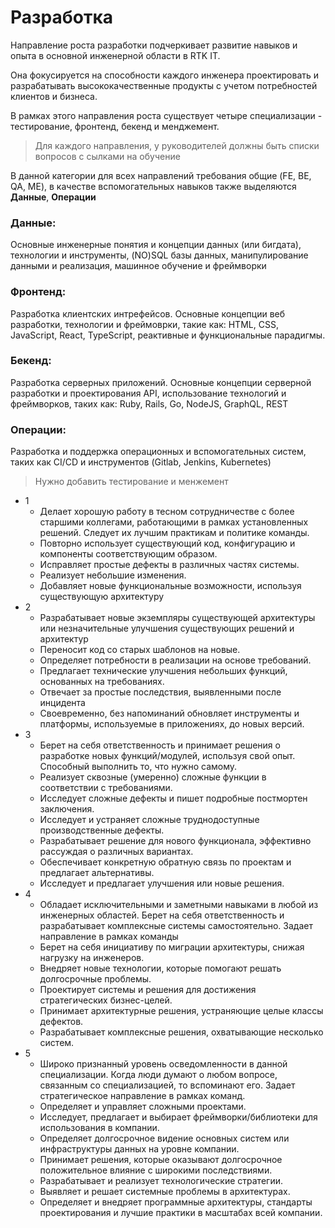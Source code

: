 # Разработка

Направление роста разработки подчеркивает развитие навыков и опыта в основной инженерной области в RTK IT.

Она фокусируется на способности каждого инженера проектировать и разрабатывать высококачественные продукты с учетом потребностей клиентов и бизнеса.

В рамках этого направления роста существует четыре специализации - тестирование, фронтенд, бекенд и менджемент.

> Для каждого направления, у руководителей должны быть списки вопросов с сылками на обучение

В данной категории для всех направлений требования общие (FE, BE, QA, ME), в качестве вспомогательных навыков также выделяются **Данные**, **Операции**

### Данные:

Основные инженерные понятия и концепции данных (или бигдата), технологии и инструменты, (NO)SQL базы данных, манипулирование данными и реализация, машинное обучение и фреймворки

### Фронтенд:

Разработка клиентских интрефейсов. Основные концепции веб разработки, технологии и фреймоврки, такие как: HTML, CSS, JavaScript, React, TypeScript, реактивные и функциональные парадигмы.

### Бекенд:

Разработка серверных приложений. Основные концепции серверной разработки и проектирования API, использование технологий и фреймворков, таких как: Ruby, Rails, Go, NodeJS, GraphQL, REST

### Операции:

Разработка и поддержка операционных и вспомогательных систем, таких как CI/CD и инструментов (Gitlab, Jenkins, Kubernetes)

> Нужно добавить тестирование и менжемент

- 1
  - Делает хорошую работу в тесном сотрудничестве с более старшими коллегами, работающими в рамках установленных решений. Следует их
    лучшим практикам и политике команды.
  - Повторно использует существующий код, конфигурацию и компоненты соответствующим образом.
  - Исправляет простые дефекты в различных частях системы.
  - Реализует небольшие изменения.
  - Добавляет новые функциональные возможности, используя существующую архитектуру
- 2
  - Разрабатывает новые экземпляры существующей архитектуры или незначительные улучшения существующих решений и архитектур
  - Переносит код со старых шаблонов на новые.
  - Определяет потребности в реализации на основе требований.
  - Предлагает технические улучшения небольших функций, основанных на требованиях.
  - Отвечает за простые последствия, выявленными после инцидента
  - Своевременно, без напоминаний обновляет инструменты и платформы, используемые в приложениях, до новых версий.
- 3
  - Берет на себя ответственность и принимает решения о разработке новых функций/модулей, используя свой опыт. Способный выполнить то, что нужно самому.
  - Реализует сквозные (умеренно) сложные функции в соответствии с требованиями.
  - Исследует сложные дефекты и пишет подробные постмортен заключения.
  - Исследует и устраняет сложные труднодоступные производственные дефекты.
  - Разрабатывает решение для нового функционала, эффективно рассуждая о различных вариантах.
  - Обеспечивает конкретную обратную связь по проектам и предлагает альтернативы.
  - Исследует и предлагает улучшения или новые решения.
- 4
  - Обладает исключительными и заметными навыками в любой из инженерных областей. Берет на себя ответственность и разрабатывает комплексные системы самостоятельно. Задает направление в рамках команды
  - Берет на себя инициативу по миграции архитектуры, снижая нагрузку на инженеров.
  - Внедряет новые технологии, которые помогают решать долгосрочные проблемы.
  - Проектирует системы и решения для достижения стратегических бизнес-целей.
  - Принимает архитектурные решения, устраняющие целые классы дефектов.
  - Разрабатывает комплексные решения, охватывающие несколько систем.
- 5
  - Широко признанный уровень осведомленности в данной специализации. Когда люди думают о любом вопросе, связанным со специализацией, то вспоминают его. Задает стратегическое направление в рамках команд.
  - Определяет и управляет сложными проектами.
  - Исследует, предлагает и выбирает фреймворки/библиотеки для использования в компании.
  - Определяет долгосрочное видение основных систем или инфраструктуры данных на уровне компании.
  - Принимает решения, которые оказывают долгосрочное положительное влияние с широкими последствиями.
  - Разрабатывает и реализует технологические стратегии.
  - Выявляет и решает системные проблемы в архитектурах.
  - Определяет и внедряет программные архитектуры, стандарты проектирования и лучшие практики в масштабах всей компании.

